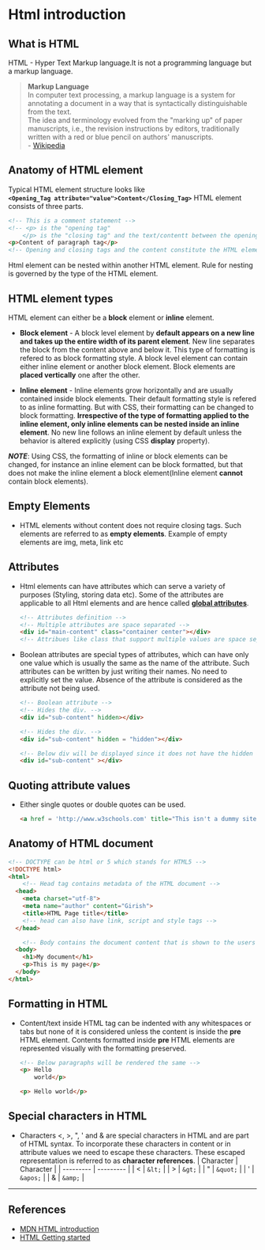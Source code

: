 # Html introduction

## What is HTML

HTML - Hyper Text Markup language.It is not a programming language but a markup language.  
> **Markup Language**  
    In computer text processing, a markup language is a system for annotating a document in a way that is syntactically distinguishable from the text.  
    The idea and terminology evolved from the "marking up" of paper manuscripts, i.e., the revision instructions by editors, traditionally written with a red or blue pencil on authors' manuscripts.  
    - [Wikipedia](https://en.wikipedia.org/wiki/Markup_language)

## Anatomy of HTML element

Typical HTML element structure looks like  
**`<Opening_Tag attribute="value">Content</Closing_Tag>`**
HTML element consists of three parts.

```HTML
<!-- This is a comment statement -->
<!-- <p> is the "opening tag"
    </p> is the "closing tag" and the text/contentt between the opening and closing tags is the "content". -->
<p>Content of paragraph tag</p>
<!-- Opening and closing tags and the content constitute the HTML element -->
```

Html element can be nested within another HTML element. Rule for nesting is governed by the type of the HTML element.

## HTML element types

HTML element can either be a **block** element or **inline** element.

* **Block element** - A block level element by **default appears on a new line and takes up the entire width of its parent element**. New line separates the block from the content above and below it. This type of formatting is refered to as block formatting style. A block level element can contain either inline element or another block element. Block elements are **placed vertically** one after the other.

* **Inline element** - Inline elements grow horizontally and are usually contained inside block elements. Their default formatting style is refered to as inline formatting. But with CSS, their formatting can be changed to block formatting. **Irrespective of the type of formatting applied to the inline element, only inline elements can be nested inside an inline element**. No new line follows an inline element by default unless the behavior is altered explicitly (using CSS **display** property).

**_NOTE_**: Using CSS, the formatting of inline or block elements can be changed, for instance an inline element can be block formatted, but that does not make the inline element a block element(Inline element **cannot** contain block elements).

## Empty Elements

* HTML elements without content does not require closing tags. Such elements are referred to as **empty elements**. Example of empty elements are img, meta, link etc

## Attributes

* Html elements can have attributes which can serve a variety of purposes (Styling, storing data etc). Some of the attributes are applicable to all Html elements and are hence called [**global attributes**](../../html_global_attributes.md).

  ```HTML
  <!-- Attributes definition -->
  <!-- Multiple attributes are space separated -->
  <div id="main-content" class="container center"></div>
  <!-- Attribues like class that support multiple values are space separated by space -->
  ```

* Boolean attributes are special types of attributes, which can have only one value which is usually the same as the name of the attribute. Such attributes can be written by just writing their names. No need to explicitly set the value. Absence of the attribute is considered as the attribute not being used.

  ```HTML
  <!-- Boolean attribute -->
  <!-- Hides the div. -->
  <div id="sub-content" hidden></div>

  <!-- Hides the div. -->
  <div id="sub-content" hidden = "hidden"></div>

  <!-- Below div will be displayed since it does not have the hidden attribute-->
  <div id="sub-content" ></div>
  ```

## Quoting attribute values

* Either single quotes or double quotes can be used.

  ```HTML
  <a href = 'http://www.w3schools.com' title="This isn't a dummy site"> W3Schools </a>

  ```

## Anatomy of HTML document

```HTML
<!-- DOCTYPE can be html or 5 which stands for HTML5 -->
<!DOCTYPE html>
<html>
    <!-- Head tag contains metadata of the HTML document -->
  <head>
    <meta charset="utf-8">
    <meta name="author" content="Girish">
    <title>HTML Page title</title>
    <!-- head can also have link, script and style tags -->
  </head>

    <!-- Body contains the document content that is shown to the users -->
  <body>
    <h1>My document</h1>
    <p>This is my page</p>
  </body>
</html>
```

## Formatting in HTML

* Content/text inside HTML tag can be indented with any whitespaces or tabs but none of it is considered unless the content is inside the **pre** HTML element. Contents formatted inside **pre** HTML elements are represented visually with the formatting preserved.

  ```HTML
  <!-- Below paragraphs will be rendered the same -->
  <p> Hello
      world</p>
  
  <p> Hello world</p>
  ```

## Special characters in HTML

* Characters <, >, ", ' and & are special characters in HTML and are part of HTML syntax. To incorporate these characters in content or in attribute values we need to escape these characters. These escaped representation is referred to as **character references**.
  | Character | Character |
  | --------- | --------- |
  | <         | `&lt;`    |
  | >         | `&gt;`    |
  | "         | `&quot;`  |
  | '         | `&apos;`  |
  | &         | `&amp;`   |

---

## References

* [MDN HTML introduction](https://developer.mozilla.org/en-US/docs/Learn/HTML/Introduction_to_HTML)
* [HTML Getting started](https://developer.mozilla.org/en-US/docs/Learn/HTML/Introduction_to_HTML/Getting_started)
